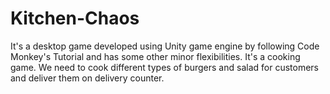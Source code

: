 # Kitchen-Chaos
It's a desktop game developed using Unity game engine by following Code Monkey's Tutorial and has some other minor flexibilities. It's a cooking game. We need to cook different types of burgers and salad for customers and deliver them on delivery counter.

